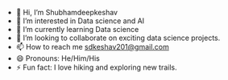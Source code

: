 - 👋 Hi, I’m Shubhamdeepkeshav
- 👀 I’m interested in Data science and AI
- 🌱 I’m currently learning Data science
- 💞️ I’m looking to collaborate on exciting data science projects.
- 📫 How to reach me sdkeshav201@gmail.com
- 😄 Pronouns: He/Him/His
- ⚡ Fun fact: I love hiking and exploring new trails.

<!---
shubhamdeepkeshav/shubhamdeepkeshav is a ✨ special ✨ repository because its `README.md` (this file) appears on your GitHub profile.
You can click the Preview link to take a look at your changes.
--->
